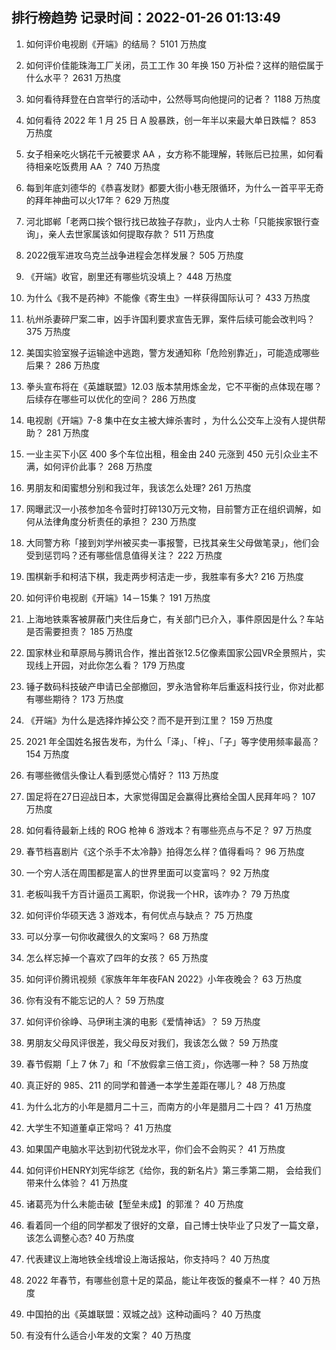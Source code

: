 
## 排行榜趋势 记录时间：2022-01-26 01:13:49
  
  1. 如何评价电视剧《开端》的结局？ 5101 万热度
    
  2. 如何评价佳能珠海工厂关闭，员工工作 30 年换 150 万补偿？这样的赔偿属于什么水平？ 2631 万热度
    
  3. 如何看待拜登在白宫举行的活动中，公然辱骂向他提问的记者？ 1188 万热度
    
  4. 如何看待 2022 年 1 月 25 日 A 股暴跌，创一年半以来最大单日跌幅？ 853 万热度
    
  5. 女子相亲吃火锅花千元被要求 AA ，女方称不能理解，转账后已拉黑，如何看待相亲吃饭费用 AA ？ 740 万热度
    
  6. 每到年底刘德华的《恭喜发财》都要大街小巷无限循环，为什么一首平平无奇的拜年神曲可以火17年？ 629 万热度
    
  7. 河北邯郸「老两口挨个银行找已故独子存款」，业内人士称「只能挨家银行查询」，亲人去世家属该如何提取存款？ 511 万热度
    
  8. 2022俄军进攻乌克兰战争进程会怎样发展？ 505 万热度
    
  9. 《开端》收官，剧里还有哪些坑没填上？ 448 万热度
    
  10. 为什么《我不是药神》不能像《寄生虫》一样获得国际认可？ 433 万热度
    
  11. 杭州杀妻碎尸案二审，凶手许国利要求宣告无罪，案件后续可能会改判吗？ 375 万热度
    
  12. 美国实验室猴子运输途中逃跑，警方发通知称「危险别靠近」，可能造成哪些后果？ 286 万热度
    
  13. 拳头宣布将在《英雄联盟》12.03 版本禁用炼金龙，它不平衡的点体现在哪？后续存在哪些可以优化的空间？ 286 万热度
    
  14. 电视剧《开端》7-8 集中在女主被大婶杀害时 ，为什么公交车上没有人提供帮助？ 281 万热度
    
  15. 一业主买下小区 400 多个车位出租，租金由 240 元涨到 450 元引众业主不满，如何评价此事？ 268 万热度
    
  16. 男朋友和闺蜜想分别和我过年，我该怎么处理? 261 万热度
    
  17. 网曝武汉一小孩参加冬令营时打碎130万元文物，目前警方正在组织调解，如何从法律角度分析责任的承担？ 230 万热度
    
  18. 大同警方称「接到刘学州被买卖一事报警，已找其亲生父母做笔录」，他们会受到惩罚吗？还有哪些信息值得关注？ 222 万热度
    
  19. 围棋新手和柯洁下棋，我走两步柯洁走一步，我胜率有多大? 216 万热度
    
  20. 如何评价电视剧《开端》14－15集？ 191 万热度
    
  21. 上海地铁乘客被屏蔽门夹住后身亡，有关部门已介入，事件原因是什么？车站是否需要担责？ 185 万热度
    
  22. 国家林业和草原局与腾讯合作，推出首张12.5亿像素国家公园VR全景照片，实现线上开园，对此你怎么看？ 179 万热度
    
  23. 锤子数码科技破产申请已全部撤回，罗永浩曾称年后重返科技行业，你对此都有哪些期待？ 173 万热度
    
  24. 《开端》为什么是选择炸掉公交？而不是开到江里？ 159 万热度
    
  25. 2021 年全国姓名报告发布，为什么「泽」、「梓」、「子」等字使用频率最高？ 154 万热度
    
  26. 有哪些微信头像让人看到感觉心情好？ 113 万热度
    
  27. 国足将在27日迎战日本，大家觉得国足会赢得比赛给全国人民拜年吗？ 107 万热度
    
  28. 如何看待最新上线的 ROG 枪神 6 游戏本？有哪些亮点与不足？ 97 万热度
    
  29. 春节档喜剧片《这个杀手不太冷静》拍得怎么样？值得看吗？ 96 万热度
    
  30. 一个穷人活在周围都是富人的世界里面可以变富吗？ 92 万热度
    
  31. 老板叫我千方百计逼员工离职，你说我一个HR，该咋办？ 79 万热度
    
  32. 如何评价华硕天选 3 游戏本，有何优点与缺点？ 75 万热度
    
  33. 可以分享一句你收藏很久的文案吗？ 68 万热度
    
  34. 怎么样忘掉一个喜欢了四年的女孩？ 65 万热度
    
  35. 如何评价腾讯视频《家族年年年夜FAN 2022》小年夜晚会？ 63 万热度
    
  36. 你有没有不能忘记的人？ 59 万热度
    
  37. 如何评价徐峥、马伊琍主演的电影《爱情神话》？ 59 万热度
    
  38. 男朋友父母风评很差，我父母反对我们，我该怎么做？ 59 万热度
    
  39. 春节假期「上 7 休 7」和「不放假拿三倍工资」，你选哪一种？ 58 万热度
    
  40. 真正好的 985、211 的同学和普通一本学生差距在哪儿？ 48 万热度
    
  41. 为什么北方的小年是腊月二十三，而南方的小年是腊月二十四？ 41 万热度
    
  42. 大学生不知道董卓正常吗？ 41 万热度
    
  43. 如果国产电脑水平达到初代锐龙水平，你们会不会购买？ 41 万热度
    
  44. 如何评价HENRY刘宪华综艺《给你，我的新名片》第三季第二期， 会给我们带来什么体验？ 41 万热度
    
  45. 诸葛亮为什么未能击破【堑垒未成】的郭淮？ 40 万热度
    
  46. 看着同一个组的同学都发了很好的文章，自己博士快毕业了只发了一篇文章，该怎么调整心态? 40 万热度
    
  47. 代表建议上海地铁全线增设上海话报站，你支持吗？ 40 万热度
    
  48. 2022 年春节，有哪些创意十足的菜品，能让年夜饭的餐桌不一样？ 40 万热度
    
  49. 中国拍的出《英雄联盟：双城之战》这种动画吗？ 40 万热度
    
  50. 有没有什么适合小年发的文案？ 40 万热度
    